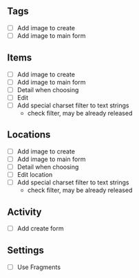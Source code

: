## Tags

- [ ] Add image to create
- [ ] Add image to main form

## Items

- [ ] Add image to create
- [ ] Add image to main form
- [ ] Detail when choosing
- [ ] Edit
- [ ] Add special charset filter to text strings
    - check filter, may be already released

## Locations

- [ ] Add image to create
- [ ] Add image to main form
- [ ] Detail when choosing
- [ ] Edit location
- [ ] Add special charset filter to text strings
    - check filter, may be already released

## Activity

- [ ] Add create form

## Settings

- [ ] Use Fragments



